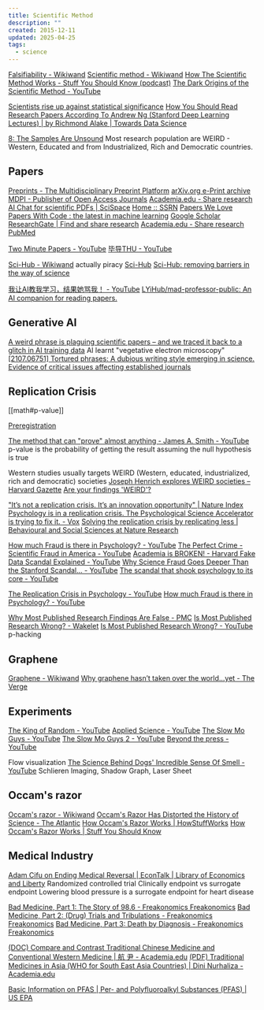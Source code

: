 ```yaml
---
title: Scientific Method
description: ""
created: 2015-12-11
updated: 2025-04-25
tags:
  - science
---
```


[Falsifiability - Wikiwand](https://www.wikiwand.com/en/Falsifiability)
[Scientific method - Wikiwand](https://www.wikiwand.com/en/Scientific_method)
[How The Scientific Method Works - Stuff You Should Know (podcast)](https://player.fm/series/stuff-you-should-know/how-the-scientific-method-works)
[The Dark Origins of the Scientific Method - YouTube](https://www.youtube.com/watch?v=5cPzNmtoZDU)

[Scientists rise up against statistical significance](https://www.nature.com/articles/d41586-019-00857-9)
[How You Should Read Research Papers According To Andrew Ng (Stanford Deep Learning Lectures) | by Richmond Alake | Towards Data Science](https://towardsdatascience.com/how-you-should-read-research-papers-according-to-andrew-ng-stanford-deep-learning-lectures-98ecbd3ccfb3)

[8: The Samples Are Unsound](http://science.howstuffworks.com/science-vs-myth/10-signs-that-study-is-bogus.htm)
Most research population are WEIRD - Western, Educated and from Industrialized, Rich and Democratic countries.

## Papers

[Preprints - The Multidisciplinary Preprint Platform](https://www.preprints.org/)
[arXiv.org e-Print archive](https://arxiv.org/)
[MDPI - Publisher of Open Access Journals](https://www.mdpi.com/)
[Academia.edu - Share research](https://www.academia.edu/)
[AI Chat for scientific PDFs | SciSpace](https://typeset.io/)
[Home :: SSRN](https://www.ssrn.com/index.cfm/en/)
[Papers We Love](https://paperswelove.org/)
[Papers With Code : the latest in machine learning](https://paperswithcode.com/)
[Google Scholar](https://scholar.google.com/)
[ResearchGate | Find and share research](https://www.researchgate.net/)
[Academia.edu - Share research](https://www.academia.edu/)
[PubMed](https://pubmed.ncbi.nlm.nih.gov/)

[Two Minute Papers - YouTube](https://www.youtube.com/user/keeroyz)
[毕导THU - YouTube](https://www.youtube.com/@thu4878)

[Sci-Hub - Wikiwand](https://www.wikiwand.com/en/Sci-Hub) actually piracy
[Sci-Hub](https://sci-hub.hkvisa.net/)
[Sci-Hub: removing barriers in the way of science](https://sci-hub.ren/)

[我让AI教我学习，结果她骂我！ - YouTube](https://www.youtube.com/watch?v=9DRkrGinuLo)
[LYiHub/mad-professor-public: An AI companion for reading papers.](https://github.com/LYiHub/mad-professor-public)

## Generative AI

[A weird phrase is plaguing scientific papers – and we traced it back to a glitch in AI training data](https://theconversation.com/a-weird-phrase-is-plaguing-scientific-papers-and-we-traced-it-back-to-a-glitch-in-ai-training-data-254463) AI learnt "vegetative electron microscopy"
[[2107.06751] Tortured phrases: A dubious writing style emerging in science. Evidence of critical issues affecting established journals](https://arxiv.org/abs/2107.06751)

## Replication Crisis

[[math#p-value]]

[Preregistration](https://www.cos.io/initiatives/prereg)

[The method that can "prove" almost anything - James A. Smith - YouTube](https://www.youtube.com/watch?v=i60wwZDA1CI) p-value is the probability of getting the result assuming the null hypothesis is true

Western studies usually targets WEIRD (Western, educated, industrialized, rich and democratic) societies
[Joseph Henrich explores WEIRD societies – Harvard Gazette](https://news.harvard.edu/gazette/story/2020/09/joseph-henrich-explores-weird-societies/)
[Are your findings 'WEIRD'?](https://www.apa.org/monitor/2010/05/weird)

["It’s not a replication crisis. It’s an innovation opportunity" | Nature Index](https://www.natureindex.com/news-blog/not-a-replication-crisis-innovation-opportunity)
[Psychology is in a replication crisis. The Psychological Science Accelerator is trying to fix it. - Vox](https://www.vox.com/science-and-health/22360363/replication-crisis-psychological-science-accelerator)
[Solving the replication crisis by replicating less | Behavioural and Social Sciences at Nature Research](https://socialsciences.nature.com/posts/58467-solving-the-replication-crisis-by-replicating-less-and-publishing-more-studies-that-may-not-replicate)

[How much Fraud is there in Psychology? - YouTube](https://www.youtube.com/watch?v=8EtcNV4ZrZc)
[The Perfect Crime - Scientific Fraud in America - YouTube](https://www.youtube.com/watch?v=FfzlS5vS314)
[Academia is BROKEN! - Harvard Fake Data Scandal Explained - YouTube](https://www.youtube.com/watch?v=d2Tm3Yx4HWI)
[Why Science Fraud Goes Deeper Than the Stanford Scandal... - YouTube](https://www.youtube.com/watch?v=2mWwXO_guHk)
[The scandal that shook psychology to its core - YouTube](https://www.youtube.com/watch?v=QGWeVbYduOI)

[The Replication Crisis in Psychology - YouTube](https://www.youtube.com/watch?v=Qia-McaUSY8)
[How much Fraud is there in Psychology? - YouTube](https://www.youtube.com/watch?v=8EtcNV4ZrZc)

[Why Most Published Research Findings Are False - PMC](https://www.ncbi.nlm.nih.gov/pmc/articles/PMC1182327/)
[Is Most Published Research Wrong? - Wakelet](https://wakelet.com/wake/35a80e1c-0033-4db1-a5c1-28337f57d75b)
[Is Most Published Research Wrong? - YouTube](https://www.youtube.com/watch?v=42QuXLucH3Q) p-hacking

## Graphene

[Graphene - Wikiwand](http://www.wikiwand.com/en/Graphene)
[Why graphene hasn’t taken over the world...yet - The Verge](https://www.theverge.com/2018/7/10/17548362/graphene-material-breakthrough-science-technology-hype)

## Experiments

[The King of Random - YouTube](https://www.youtube.com/channel/UC1zZE_kJ8rQHgLTVfobLi_g)
[Applied Science - YouTube](https://www.youtube.com/user/bkraz333)
[The Slow Mo Guys - YouTube](https://www.youtube.com/user/theslowmoguys)
[The Slow Mo Guys 2 - YouTube](https://www.youtube.com/channel/UCgC4Nn0rqqdeqACnzaIMo_Q)
[Beyond the press - YouTube](https://www.youtube.com/channel/UCveB47lgzZJ1WOf4XYVJNBw)

Flow visualization
[The Science Behind Dogs' Incredible Sense Of Smell - YouTube](https://www.youtube.com/watch?v=TILjzuBGkRc) Schlieren Imaging, Shadow Graph, Laser Sheet

## Occam's razor

[Occam's razor - Wikiwand](https://www.wikiwand.com/en/Occam's_razor)
[Occam's Razor Has Distorted the History of Science - The Atlantic](http://www.theatlantic.com/science/archive/2016/08/occams-razor/495332r)
[How Occam's Razor Works | HowStuffWorks](https://science.howstuffworks.com/innovation/scientific-experiments/occams-razor.htm/printable)
[How Occam's Razor Works | Stuff You Should Know](https://www.stuffyoushouldknow.com/podcasts/how-occams-razor-works.htm)

## Medical Industry

[Adam Cifu on Ending Medical Reversal | EconTalk | Library of Economics and Liberty](http://www.econtalk.org/archives/2016/02/adam_cifu_on_en.html)
Randomized controlled trial
Clinically endpoint vs surrogate endpoint
Lowering blood pressure is a surrogate endpoint for heart disease

[Bad Medicine, Part 1: The Story of 98.6 - Freakonomics Freakonomics](http://freakonomics.com/podcast/bad-medicine-part-1-story-98-6/)
[Bad Medicine, Part 2: (Drug) Trials and Tribulations - Freakonomics Freakonomics](http://freakonomics.com/podcast/bad-medicine-part-2-drug-trials-and-tribulations/)
[Bad Medicine, Part 3: Death by Diagnosis - Freakonomics Freakonomics](http://freakonomics.com/podcast/bad-medicine-part-3-death-diagnosis/)

[(DOC) Compare and Contrast Traditional Chinese Medicine and Conventional Western Medicine | 航 尹 - Academia.edu](https://www.academia.edu/7161668/Compare_and_Contrast_Traditional_Chinese_Medicine_and_Conventional_Western_Medicine?email_work_card=interaction_paper)
[(PDF) Traditional Medicines in Asia (WHO for South East Asia Countries) | Dini Nurhaliza - Academia.edu](https://www.academia.edu/12079269/Traditional_Medicines_in_Asia_WHO_for_South_East_Asia_Countries_?email_work_card=view-paper)

[Basic Information on PFAS | Per- and Polyfluoroalkyl Substances (PFAS) | US EPA](https://www.epa.gov/pfas/basic-information-pfas)
